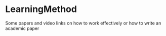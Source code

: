 # LearningMethod
Some papers and video links on how to work effectively or how to write an academic paper
